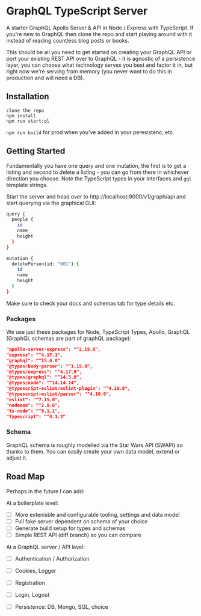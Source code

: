 # GraphQL TypeScript Server 

A starter GraphQL Apollo Server & API in Node / Express with TypeScript. If you're new to GraphQL then clone the repo and start playing around with it instead of reading countless blog posts or books.

This should be all you need to get started on creating your GraphQL API or port your existing REST API over to GraphQL - it is agnostic of a persistence layer, you can choose what technology serves you best and factor it in, but right now we're serving from memory (you never want to do this in production and will need a DB).

## Installation

```
clone the repo
npm install
npm run start:ql
```

`npm run build` for prod when you've added in your peresistenc, etc.

## Getting Started 

Fundamentally you have one query and one mutation, the first is to get a listing and second to delete a listing - you can go from there in whichever direction you choose. Note the TypeScript types in your interfaces and `gql` template strings.

Start the server and head over to http://localhost:9000/v1/graph/api and start querying via the graphical GUI:

```bash
query {
  people {
    id
    name
    height
  }
}
```

```bash
mutation {
  deletePerson(id: "001") {
    id
    name
    height
  }
}
```

Make sure to check your docs and schemas tab for type details etc.

### Packages

We use just these packages for Node, TypeScript Types, Apollo, GraphQL (GraphQL schemas are part of graphQL package):

```json
"apollo-server-express": "^2.19.0",
"express": "^4.17.1",
"graphql": "^15.4.0"
"@types/body-parser": "^1.19.0",
"@types/express": "^4.17.9",
"@types/graphql": "^14.5.0",
"@types/node": "^14.14.14",
"@typescript-eslint/eslint-plugin": "^4.10.0",
"@typescript-eslint/parser": "^4.10.0",
"eslint": "^7.15.0",
"nodemon": "^2.0.6",
"ts-node": "^9.1.1",
"typescript": "^4.1.3"
```

### Schema

GraphQL schema is roughly modelled via the Star Wars API (SWAPI) so thanks to them. You can easily create your own 
data model, extend or adjust it.

## Road Map

Perhaps in the future I can add:

At a boilerplate level:

- [ ] More extenisble and configurable tooling, settings and data model
- [ ] Full fake server dependent on schema of your choice
- [ ] Generate build setup for types and schemas 
- [ ] Simple REST API (diff branch) so you can compare

At a GraphQL server / API level:

- [ ] Authentication / Authorization
- [ ] Cookies, Logger
- [ ] Registration
- [ ] Login, Logout
- [ ] Persistence: DB, Mongo, SQL, choice



